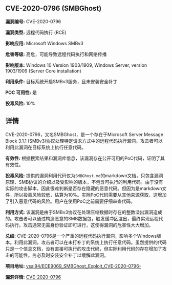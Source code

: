 ## CVE-2020-0796 (SMBGhost)

**漏洞编号:** CVE-2020-0796

**漏洞类型:** 远程代码执行 (RCE)

**影响应用:** Microsoft Windows SMBv3

**危害等级:** 高危，可能导致远程代码执行和网络传播

**影响版本:** Windows 10 Version 1903/1909, Windows Server, version 1903/1909 (Server Core installation)

**利用条件:** 目标系统开启SMBv3服务，且未安装安全补丁

**POC 可用性:** 是

**投毒风险:** 10%

## 详情

CVE-2020-0796，又名SMBGhost，是一个存在于Microsoft Server Message Block 3.1.1 (SMBv3)协议处理特定请求方式中的远程代码执行漏洞。攻击者可以利用此漏洞在目标系统上执行任意代码。

**有效性:** 根据搜索结果和漏洞库信息，该漏洞存在公开可用的PoC代码，证明了其有效性。

**投毒风险:** 提供的漏洞利用代码仅为`SMBGhost.md`的markdown文档，只包含漏洞原理、SMB协议的介绍以及受影响的版本，不包含可执行的利用代码。由于没有实际的攻击脚本，因此很难判断是否存在隐藏的恶意代码。但因为是markdown文件，所以投毒风险较低，估算为10%。实际PoC代码需要从其他来源获取，这增加了引入恶意代码的风险。用户在使用PoC之前需要仔细审查代码。

**利用方式:** 该漏洞是由于SMBv3协议在处理压缩数据时存在的整数溢出漏洞造成的。攻击者可以通过构造恶意的SMB数据包，触发缓冲区溢出，最终实现远程代码执行。攻击通常无需身份验证即可进行，这使得漏洞的危害性大大增加。

**总结:** CVE-2020-0796是一个严重的远程代码执行漏洞，影响多个Windows版本。利用此漏洞，攻击者可以在未打补丁的系统上执行任意代码。虽然提供的代码只是一个信息文档，没有直接可执行的攻击代码，但实际利用代码的存在增加了攻击的可能性。务必及时安装安全补丁以缓解此漏洞。

**项目地址:** [vsai94/ECE9069_SMBGhost_Exploit_CVE-2020-0796-](https://github.com/vsai94/ECE9069_SMBGhost_Exploit_CVE-2020-0796-)

**漏洞详情:** [CVE-2020-0796](https://nvd.nist.gov/vuln/detail/CVE-2020-0796)